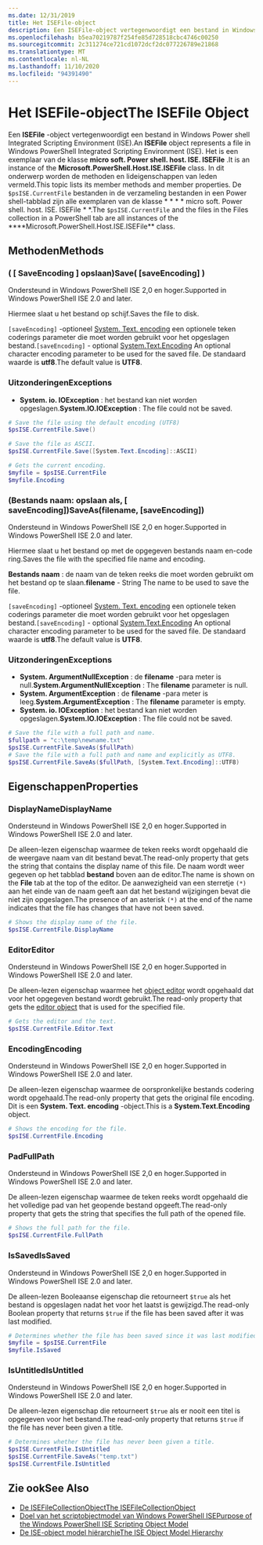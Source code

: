 ```yaml
---
ms.date: 12/31/2019
title: Het ISEFile-object
description: Een ISEFile-object vertegenwoordigt een bestand in Windows PowerShell ISE.
ms.openlocfilehash: b5ea70219787f254fe85d728518cbc4746c00250
ms.sourcegitcommit: 2c311274ce721cd1072dcf2dc077226789e21868
ms.translationtype: MT
ms.contentlocale: nl-NL
ms.lasthandoff: 11/10/2020
ms.locfileid: "94391490"
---
```

# <a name="the-isefile-object"></a><span data-ttu-id="e4e49-103">Het ISEFile-object</span><span class="sxs-lookup"><span data-stu-id="e4e49-103">The ISEFile Object</span></span>

<span data-ttu-id="e4e49-104">Een **ISEFile** -object vertegenwoordigt een bestand in Windows Power shell Integrated Scripting Environment (ISE).</span><span class="sxs-lookup"><span data-stu-id="e4e49-104">An **ISEFile** object represents a file in Windows PowerShell Integrated Scripting Environment (ISE).</span></span> <span data-ttu-id="e4e49-105">Het is een exemplaar van de klasse **micro soft. Power shell. host. ISE. ISEFile** .</span><span class="sxs-lookup"><span data-stu-id="e4e49-105">It is an instance of the **Microsoft.PowerShell.Host.ISE.ISEFile** class.</span></span> <span data-ttu-id="e4e49-106">In dit onderwerp worden de methoden en lideigenschappen van leden vermeld.</span><span class="sxs-lookup"><span data-stu-id="e4e49-106">This topic lists its member methods and member properties.</span></span> <span data-ttu-id="e4e49-107">De `$psISE.CurrentFile` bestanden in de verzameling bestanden in een Power shell-tabblad zijn alle exemplaren van de klasse \* \* \* \* micro soft. Power shell. host. ISE. ISEFile \* \*.</span><span class="sxs-lookup"><span data-stu-id="e4e49-107">The `$psISE.CurrentFile` and the files in the Files collection in a PowerShell tab are all instances of the \*\*\*\*Microsoft.PowerShell.Host.ISE.ISEFile\*\* class.</span></span>

## <a name="methods"></a><span data-ttu-id="e4e49-108">Methoden</span><span class="sxs-lookup"><span data-stu-id="e4e49-108">Methods</span></span>

### <a name="save-saveencoding-"></a><span data-ttu-id="e4e49-109">\( \[ SaveEncoding \] opslaan\)</span><span class="sxs-lookup"><span data-stu-id="e4e49-109">Save\( \[saveEncoding\] \)</span></span>

<span data-ttu-id="e4e49-110">Ondersteund in Windows PowerShell ISE 2,0 en hoger.</span><span class="sxs-lookup"><span data-stu-id="e4e49-110">Supported in Windows PowerShell ISE 2.0 and later.</span></span>

<span data-ttu-id="e4e49-111">Hiermee slaat u het bestand op schijf.</span><span class="sxs-lookup"><span data-stu-id="e4e49-111">Saves the file to disk.</span></span>

<span data-ttu-id="e4e49-112">`[saveEncoding]` -optioneel [System. Text. encoding](/dotnet/api/system.text.encoding) een optionele teken coderings parameter die moet worden gebruikt voor het opgeslagen bestand.</span><span class="sxs-lookup"><span data-stu-id="e4e49-112">`[saveEncoding]` - optional [System.Text.Encoding](/dotnet/api/system.text.encoding) An optional character encoding parameter to be used for the saved file.</span></span> <span data-ttu-id="e4e49-113">De standaard waarde is **utf8**.</span><span class="sxs-lookup"><span data-stu-id="e4e49-113">The default value is **UTF8**.</span></span>

### <a name="exceptions"></a><span data-ttu-id="e4e49-114">Uitzonderingen</span><span class="sxs-lookup"><span data-stu-id="e4e49-114">Exceptions</span></span>

- <span data-ttu-id="e4e49-115">**System. io. IOException** : het bestand kan niet worden opgeslagen.</span><span class="sxs-lookup"><span data-stu-id="e4e49-115">**System.IO.IOException** : The file could not be saved.</span></span>

```powershell
# Save the file using the default encoding (UTF8)
$psISE.CurrentFile.Save()

# Save the file as ASCII.
$psISE.CurrentFile.Save([System.Text.Encoding]::ASCII)

# Gets the current encoding.
$myfile = $psISE.CurrentFile
$myfile.Encoding
```

### <a name="saveasfilename-saveencoding"></a><span data-ttu-id="e4e49-116">\(Bestands naam: opslaan als, \[ saveEncoding\]\)</span><span class="sxs-lookup"><span data-stu-id="e4e49-116">SaveAs\(filename, \[saveEncoding\]\)</span></span>

<span data-ttu-id="e4e49-117">Ondersteund in Windows PowerShell ISE 2,0 en hoger.</span><span class="sxs-lookup"><span data-stu-id="e4e49-117">Supported in Windows PowerShell ISE 2.0 and later.</span></span>

<span data-ttu-id="e4e49-118">Hiermee slaat u het bestand op met de opgegeven bestands naam en-code ring.</span><span class="sxs-lookup"><span data-stu-id="e4e49-118">Saves the file with the specified file name and encoding.</span></span>

<span data-ttu-id="e4e49-119">**Bestands naam** : de naam van de teken reeks die moet worden gebruikt om het bestand op te slaan.</span><span class="sxs-lookup"><span data-stu-id="e4e49-119">**filename** - String The name to be used to save the file.</span></span>

<span data-ttu-id="e4e49-120">`[saveEncoding]` -optioneel [System. Text. encoding](/dotnet/api/system.text.encoding) een optionele teken coderings parameter die moet worden gebruikt voor het opgeslagen bestand.</span><span class="sxs-lookup"><span data-stu-id="e4e49-120">`[saveEncoding]` - optional [System.Text.Encoding](/dotnet/api/system.text.encoding) An optional character encoding parameter to be used for the saved file.</span></span> <span data-ttu-id="e4e49-121">De standaard waarde is **utf8**.</span><span class="sxs-lookup"><span data-stu-id="e4e49-121">The default value is **UTF8**.</span></span>

### <a name="exceptions"></a><span data-ttu-id="e4e49-122">Uitzonderingen</span><span class="sxs-lookup"><span data-stu-id="e4e49-122">Exceptions</span></span>

- <span data-ttu-id="e4e49-123">**System. ArgumentNullException** : de **filename** -para meter is null.</span><span class="sxs-lookup"><span data-stu-id="e4e49-123">**System.ArgumentNullException** : The **filename** parameter is null.</span></span>
- <span data-ttu-id="e4e49-124">**System. ArgumentException** : de **filename** -para meter is leeg.</span><span class="sxs-lookup"><span data-stu-id="e4e49-124">**System.ArgumentException** : The **filename** parameter is empty.</span></span>
- <span data-ttu-id="e4e49-125">**System. io. IOException** : het bestand kan niet worden opgeslagen.</span><span class="sxs-lookup"><span data-stu-id="e4e49-125">**System.IO.IOException** : The file could not be saved.</span></span>

```powershell
# Save the file with a full path and name.
$fullpath = "c:\temp\newname.txt"
$psISE.CurrentFile.SaveAs($fullPath)
# Save the file with a full path and name and explicitly as UTF8.
$psISE.CurrentFile.SaveAs($fullPath, [System.Text.Encoding]::UTF8)
```

## <a name="properties"></a><span data-ttu-id="e4e49-126">Eigenschappen</span><span class="sxs-lookup"><span data-stu-id="e4e49-126">Properties</span></span>

### <a name="displayname"></a><span data-ttu-id="e4e49-127">DisplayName</span><span class="sxs-lookup"><span data-stu-id="e4e49-127">DisplayName</span></span>

<span data-ttu-id="e4e49-128">Ondersteund in Windows PowerShell ISE 2,0 en hoger.</span><span class="sxs-lookup"><span data-stu-id="e4e49-128">Supported in Windows PowerShell ISE 2.0 and later.</span></span>

<span data-ttu-id="e4e49-129">De alleen-lezen eigenschap waarmee de teken reeks wordt opgehaald die de weergave naam van dit bestand bevat.</span><span class="sxs-lookup"><span data-stu-id="e4e49-129">The read-only property that gets the string that contains the display name of this file.</span></span> <span data-ttu-id="e4e49-130">De naam wordt weer gegeven op het tabblad **bestand** boven aan de editor.</span><span class="sxs-lookup"><span data-stu-id="e4e49-130">The name is shown on the **File** tab at the top of the editor.</span></span> <span data-ttu-id="e4e49-131">De aanwezigheid van een sterretje `(*)` aan het einde van de naam geeft aan dat het bestand wijzigingen bevat die niet zijn opgeslagen.</span><span class="sxs-lookup"><span data-stu-id="e4e49-131">The presence of an asterisk `(*)` at the end of the name indicates that the file has changes that have not been saved.</span></span>

```powershell
# Shows the display name of the file.
$psISE.CurrentFile.DisplayName
```

### <a name="editor"></a><span data-ttu-id="e4e49-132">Editor</span><span class="sxs-lookup"><span data-stu-id="e4e49-132">Editor</span></span>

<span data-ttu-id="e4e49-133">Ondersteund in Windows PowerShell ISE 2,0 en hoger.</span><span class="sxs-lookup"><span data-stu-id="e4e49-133">Supported in Windows PowerShell ISE 2.0 and later.</span></span>

<span data-ttu-id="e4e49-134">De alleen-lezen eigenschap waarmee het [object editor](The-ISEEditor-Object.md) wordt opgehaald dat voor het opgegeven bestand wordt gebruikt.</span><span class="sxs-lookup"><span data-stu-id="e4e49-134">The read-only property that gets the [editor object](The-ISEEditor-Object.md) that is used for the specified file.</span></span>

```powershell
# Gets the editor and the text.
$psISE.CurrentFile.Editor.Text
```

### <a name="encoding"></a><span data-ttu-id="e4e49-135">Encoding</span><span class="sxs-lookup"><span data-stu-id="e4e49-135">Encoding</span></span>

<span data-ttu-id="e4e49-136">Ondersteund in Windows PowerShell ISE 2,0 en hoger.</span><span class="sxs-lookup"><span data-stu-id="e4e49-136">Supported in Windows PowerShell ISE 2.0 and later.</span></span>

<span data-ttu-id="e4e49-137">De alleen-lezen eigenschap waarmee de oorspronkelijke bestands codering wordt opgehaald.</span><span class="sxs-lookup"><span data-stu-id="e4e49-137">The read-only property that gets the original file encoding.</span></span> <span data-ttu-id="e4e49-138">Dit is een **System. Text. encoding** -object.</span><span class="sxs-lookup"><span data-stu-id="e4e49-138">This is a **System.Text.Encoding** object.</span></span>

```powershell
# Shows the encoding for the file.
$psISE.CurrentFile.Encoding
```

### <a name="fullpath"></a><span data-ttu-id="e4e49-139">Pad</span><span class="sxs-lookup"><span data-stu-id="e4e49-139">FullPath</span></span>

<span data-ttu-id="e4e49-140">Ondersteund in Windows PowerShell ISE 2,0 en hoger.</span><span class="sxs-lookup"><span data-stu-id="e4e49-140">Supported in Windows PowerShell ISE 2.0 and later.</span></span>

<span data-ttu-id="e4e49-141">De alleen-lezen eigenschap waarmee de teken reeks wordt opgehaald die het volledige pad van het geopende bestand opgeeft.</span><span class="sxs-lookup"><span data-stu-id="e4e49-141">The read-only property that gets the string that specifies the full path of the opened file.</span></span>

```powershell
# Shows the full path for the file.
$psISE.CurrentFile.FullPath
```

### <a name="issaved"></a><span data-ttu-id="e4e49-142">IsSaved</span><span class="sxs-lookup"><span data-stu-id="e4e49-142">IsSaved</span></span>

<span data-ttu-id="e4e49-143">Ondersteund in Windows PowerShell ISE 2,0 en hoger.</span><span class="sxs-lookup"><span data-stu-id="e4e49-143">Supported in Windows PowerShell ISE 2.0 and later.</span></span>

<span data-ttu-id="e4e49-144">De alleen-lezen Booleaanse eigenschap die retourneert `$true` als het bestand is opgeslagen nadat het voor het laatst is gewijzigd.</span><span class="sxs-lookup"><span data-stu-id="e4e49-144">The read-only Boolean property that returns `$true` if the file has been saved after it was last modified.</span></span>

```powershell
# Determines whether the file has been saved since it was last modified.
$myfile = $psISE.CurrentFile
$myfile.IsSaved
```

### <a name="isuntitled"></a><span data-ttu-id="e4e49-145">IsUntitled</span><span class="sxs-lookup"><span data-stu-id="e4e49-145">IsUntitled</span></span>

<span data-ttu-id="e4e49-146">Ondersteund in Windows PowerShell ISE 2,0 en hoger.</span><span class="sxs-lookup"><span data-stu-id="e4e49-146">Supported in Windows PowerShell ISE 2.0 and later.</span></span>

<span data-ttu-id="e4e49-147">De alleen-lezen eigenschap die retourneert `$true` als er nooit een titel is opgegeven voor het bestand.</span><span class="sxs-lookup"><span data-stu-id="e4e49-147">The read-only property that returns `$true` if the file has never been given a title.</span></span>

```powershell
# Determines whether the file has never been given a title.
$psISE.CurrentFile.IsUntitled
$psISE.CurrentFile.SaveAs("temp.txt")
$psISE.CurrentFile.IsUntitled
```

## <a name="see-also"></a><span data-ttu-id="e4e49-148">Zie ook</span><span class="sxs-lookup"><span data-stu-id="e4e49-148">See Also</span></span>

- [<span data-ttu-id="e4e49-149">De ISEFileCollectionObject</span><span class="sxs-lookup"><span data-stu-id="e4e49-149">The ISEFileCollectionObject</span></span>](The-ISEFileCollection-Object.md)
- [<span data-ttu-id="e4e49-150">Doel van het scriptobjectmodel van Windows PowerShell ISE</span><span class="sxs-lookup"><span data-stu-id="e4e49-150">Purpose of the Windows PowerShell ISE Scripting Object Model</span></span>](Purpose-of-the-Windows-PowerShell-ISE-Scripting-Object-Model.md)
- [<span data-ttu-id="e4e49-151">De ISE-object model hiërarchie</span><span class="sxs-lookup"><span data-stu-id="e4e49-151">The ISE Object Model Hierarchy</span></span>](The-ISE-Object-Model-Hierarchy.md)
